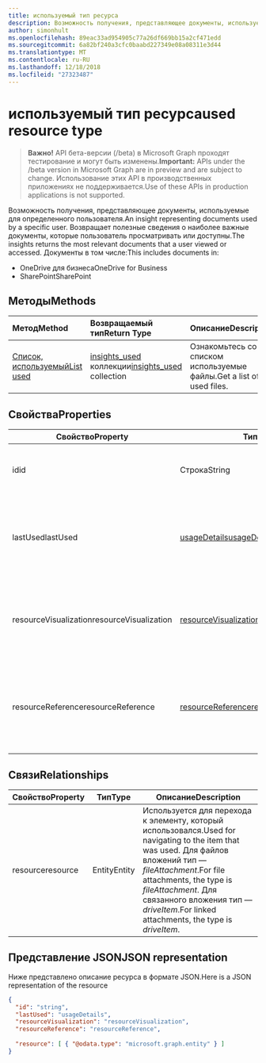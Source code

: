 ```yaml
---
title: используемый тип ресурса
description: Возможность получения, представляющее документы, используемые для определенного пользователя. Возвращает полезные сведения о наиболее важные документы, которые пользователь просматривать или доступны.
author: simonhult
ms.openlocfilehash: 89eac33ad954905c77a26df669bb15a2cf471edd
ms.sourcegitcommit: 6a82bf240a3cfc0baabd227349e08a08311e3d44
ms.translationtype: MT
ms.contentlocale: ru-RU
ms.lasthandoff: 12/18/2018
ms.locfileid: "27323487"
---
```

# <a name="used-resource-type"></a><span data-ttu-id="6e6e9-104">используемый тип ресурса</span><span class="sxs-lookup"><span data-stu-id="6e6e9-104">used resource type</span></span>

> <span data-ttu-id="6e6e9-105">**Важно!** API бета-версии (/beta) в Microsoft Graph проходят тестирование и могут быть изменены.</span><span class="sxs-lookup"><span data-stu-id="6e6e9-105">**Important:** APIs under the /beta version in Microsoft Graph are in preview and are subject to change.</span></span> <span data-ttu-id="6e6e9-106">Использование этих API в производственных приложениях не поддерживается.</span><span class="sxs-lookup"><span data-stu-id="6e6e9-106">Use of these APIs in production applications is not supported.</span></span>

<span data-ttu-id="6e6e9-107">Возможность получения, представляющее документы, используемые для определенного пользователя.</span><span class="sxs-lookup"><span data-stu-id="6e6e9-107">An insight representing documents used by a specific user.</span></span> <span data-ttu-id="6e6e9-108">Возвращает полезные сведения о наиболее важные документы, которые пользователь просматривать или доступны.</span><span class="sxs-lookup"><span data-stu-id="6e6e9-108">The insights returns the most relevant documents that a user viewed or accessed.</span></span> <span data-ttu-id="6e6e9-109">Документы в том числе:</span><span class="sxs-lookup"><span data-stu-id="6e6e9-109">This includes documents in:</span></span>

- <span data-ttu-id="6e6e9-110">OneDrive для бизнеса</span><span class="sxs-lookup"><span data-stu-id="6e6e9-110">OneDrive for Business</span></span>
- <span data-ttu-id="6e6e9-111">SharePoint</span><span class="sxs-lookup"><span data-stu-id="6e6e9-111">SharePoint</span></span>

## <a name="methods"></a><span data-ttu-id="6e6e9-112">Методы</span><span class="sxs-lookup"><span data-stu-id="6e6e9-112">Methods</span></span>

| <span data-ttu-id="6e6e9-113">Метод</span><span class="sxs-lookup"><span data-stu-id="6e6e9-113">Method</span></span>       | <span data-ttu-id="6e6e9-114">Возвращаемый тип</span><span class="sxs-lookup"><span data-stu-id="6e6e9-114">Return Type</span></span>  |<span data-ttu-id="6e6e9-115">Описание</span><span class="sxs-lookup"><span data-stu-id="6e6e9-115">Description</span></span>|
|:---------------|:--------|:----------|
|[<span data-ttu-id="6e6e9-116">Список, используемый</span><span class="sxs-lookup"><span data-stu-id="6e6e9-116">List used</span></span>](../api/insights-list-used.md) |<span data-ttu-id="6e6e9-117">[insights_used](insights-used.md) коллекции</span><span class="sxs-lookup"><span data-stu-id="6e6e9-117">[insights_used](insights-used.md) collection</span></span>| <span data-ttu-id="6e6e9-118">Ознакомьтесь со списком используемые файлы.</span><span class="sxs-lookup"><span data-stu-id="6e6e9-118">Get a list of used files.</span></span>|

## <a name="properties"></a><span data-ttu-id="6e6e9-119">Свойства</span><span class="sxs-lookup"><span data-stu-id="6e6e9-119">Properties</span></span>

| <span data-ttu-id="6e6e9-120">Свойство</span><span class="sxs-lookup"><span data-stu-id="6e6e9-120">Property</span></span>              | <span data-ttu-id="6e6e9-121">Тип</span><span class="sxs-lookup"><span data-stu-id="6e6e9-121">Type</span></span>                      | <span data-ttu-id="6e6e9-122">Описание</span><span class="sxs-lookup"><span data-stu-id="6e6e9-122">Description</span></span>  |
| -------------         |---------------            | -------------|
| <span data-ttu-id="6e6e9-123">id</span><span class="sxs-lookup"><span data-stu-id="6e6e9-123">id</span></span>                    | <span data-ttu-id="6e6e9-124">Строка</span><span class="sxs-lookup"><span data-stu-id="6e6e9-124">String</span></span>                    | <span data-ttu-id="6e6e9-125">Уникальный идентификатор связи.</span><span class="sxs-lookup"><span data-stu-id="6e6e9-125">Unique identifier of the relationship.</span></span> <span data-ttu-id="6e6e9-126">Только для чтения.</span><span class="sxs-lookup"><span data-stu-id="6e6e9-126">Read only.</span></span>        |
| <span data-ttu-id="6e6e9-127">lastUsed</span><span class="sxs-lookup"><span data-stu-id="6e6e9-127">lastUsed</span></span>              | [<span data-ttu-id="6e6e9-128">usageDetails</span><span class="sxs-lookup"><span data-stu-id="6e6e9-128">usageDetails</span></span>](insights-usagedetails.md)              | <span data-ttu-id="6e6e9-129">Сведения о последнего элемента просматривать и изменять пользователем.</span><span class="sxs-lookup"><span data-stu-id="6e6e9-129">Information about when the item was last viewed and modified by the user.</span></span> <span data-ttu-id="6e6e9-130">Только для чтения.</span><span class="sxs-lookup"><span data-stu-id="6e6e9-130">Read only.</span></span>     |
| <span data-ttu-id="6e6e9-131">resourceVisualization</span><span class="sxs-lookup"><span data-stu-id="6e6e9-131">resourceVisualization</span></span> | [<span data-ttu-id="6e6e9-132">resourceVisualization</span><span class="sxs-lookup"><span data-stu-id="6e6e9-132">resourceVisualization</span></span>](insights-resourcevisualization.md)                | <span data-ttu-id="6e6e9-133">Свойства, которые можно использовать для визуализации документа в работу.</span><span class="sxs-lookup"><span data-stu-id="6e6e9-133">Properties that you can use to visualize the document in your experience.</span></span> <span data-ttu-id="6e6e9-134">Только для чтения</span><span class="sxs-lookup"><span data-stu-id="6e6e9-134">Read-only</span></span>      |
| <span data-ttu-id="6e6e9-135">resourceReference</span><span class="sxs-lookup"><span data-stu-id="6e6e9-135">resourceReference</span></span>     | [<span data-ttu-id="6e6e9-136">resourceReference</span><span class="sxs-lookup"><span data-stu-id="6e6e9-136">resourceReference</span></span>](insights-resourcereference.md)                      | <span data-ttu-id="6e6e9-137">Справочник по свойства используется документа, например URL-адрес и тип документа.</span><span class="sxs-lookup"><span data-stu-id="6e6e9-137">Reference properties of the used document, such as the url and type of the document.</span></span> <span data-ttu-id="6e6e9-138">Только для чтения</span><span class="sxs-lookup"><span data-stu-id="6e6e9-138">Read-only</span></span>     |

## <a name="relationships"></a><span data-ttu-id="6e6e9-139">Связи</span><span class="sxs-lookup"><span data-stu-id="6e6e9-139">Relationships</span></span>

| <span data-ttu-id="6e6e9-140">Свойство</span><span class="sxs-lookup"><span data-stu-id="6e6e9-140">Property</span></span>      | <span data-ttu-id="6e6e9-141">Тип</span><span class="sxs-lookup"><span data-stu-id="6e6e9-141">Type</span></span>          | <span data-ttu-id="6e6e9-142">Описание</span><span class="sxs-lookup"><span data-stu-id="6e6e9-142">Description</span></span>  |
| ------------- |---------------| -------------|
| <span data-ttu-id="6e6e9-143">resource</span><span class="sxs-lookup"><span data-stu-id="6e6e9-143">resource</span></span>      | <span data-ttu-id="6e6e9-144">Entity</span><span class="sxs-lookup"><span data-stu-id="6e6e9-144">Entity</span></span>        | <span data-ttu-id="6e6e9-145">Используется для перехода к элементу, который использовался.</span><span class="sxs-lookup"><span data-stu-id="6e6e9-145">Used for navigating to the item that was used.</span></span> <span data-ttu-id="6e6e9-146">Для файлов вложений тип — *fileAttachment*.</span><span class="sxs-lookup"><span data-stu-id="6e6e9-146">For file attachments, the type is *fileAttachment*.</span></span> <span data-ttu-id="6e6e9-147">Для связанного вложения тип — *driveItem*.</span><span class="sxs-lookup"><span data-stu-id="6e6e9-147">For linked attachments, the type is *driveItem*.</span></span> |

## <a name="json-representation"></a><span data-ttu-id="6e6e9-148">Представление JSON</span><span class="sxs-lookup"><span data-stu-id="6e6e9-148">JSON representation</span></span>
<span data-ttu-id="6e6e9-149">Ниже представлено описание ресурса в формате JSON.</span><span class="sxs-lookup"><span data-stu-id="6e6e9-149">Here is a JSON representation of the resource</span></span>

```json
{
  "id": "string",
  "lastUsed": "usageDetails",
  "resourceVisualization": "resourceVisualization",
  "resourceReference": "resourceReference",
  
  "resource": [ { "@odata.type": "microsoft.graph.entity" } ]
}
```